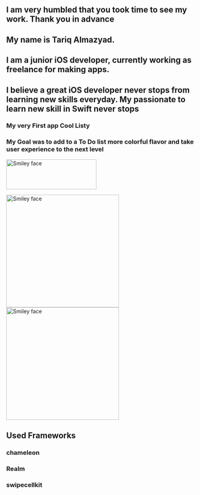 ## I am very humbled that you took time to see my work. Thank you in advance
## My name is Tariq Almazyad. 
## I am a junior iOS developer, currently working as freelance for making apps. 
## I believe a great iOS developer never stops from learning new skills everyday. My passionate to learn new skill in Swift never stops

### My very First app **Cool Listy**

### My Goal was to add to a To Do list more colorful flavor and take user experience to the next level
 <a href="https://apps.apple.com/us/app/cool-listy/id1495567728?ls=1">
<img src="https://user-images.githubusercontent.com/34104180/72784308-835b1700-3bf6-11ea-9de3-96ef3b5ddb61.png" alt="Smiley face" height="80" width="240">
</a>
 
<p>
<img src="https://user-images.githubusercontent.com/34104180/72785732-e00c0100-3bf9-11ea-9c90-f4b6656dc4f4.PNG" alt="Smiley face" height="300" width="300">

<img src="https://user-images.githubusercontent.com/34104180/72783141-b5b74500-3bf3-11ea-9411-6da868bbed6b.png" alt="Smiley face" height="300" width="300">
</p>




## Used Frameworks 
### chameleon  
### Realm
### swipecellkit




